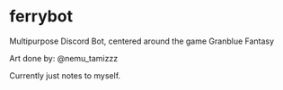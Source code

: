 # ferrybot
Multipurpose Discord Bot, centered around the game Granblue Fantasy

Art done by: @nemu_tamizzz

Currently just notes to myself.
